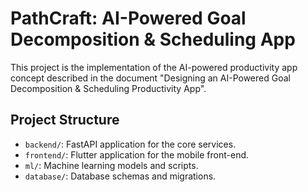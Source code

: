 # PathCraft: AI-Powered Goal Decomposition & Scheduling App

This project is the implementation of the AI-powered productivity app concept described in the document "Designing an AI-Powered Goal Decomposition & Scheduling Productivity App".

## Project Structure

- `backend/`: FastAPI application for the core services.
- `frontend/`: Flutter application for the mobile front-end.
- `ml/`: Machine learning models and scripts.
- `database/`: Database schemas and migrations.